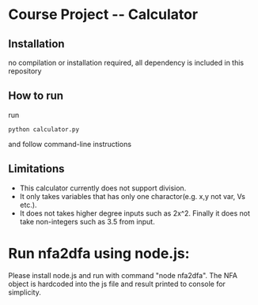 # Course Project -- Calculator
## Installation
no compilation or installation required, all dependency is included in this repository
## How to run
run 
```
python calculator.py 
```
and follow command-line instructions
## Limitations
* This calculator currently does not support division. 
* It only takes variables that has only one charactor(e.g. x,y not var, Vs etc.). 
* It does not takes higher degree inputs such as 2x^2. Finally it does not take non-integers such as 3.5 from input.

# Run nfa2dfa using node.js:
Please install node.js and run with command "node nfa2dfa".
The NFA object is hardcoded into the js file and result printed to console for simplicity.
